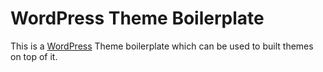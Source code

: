 # WordPress Theme Boilerplate
This is a [WordPress](https://wordpress.org/) Theme boilerplate which can be used to built themes on top of it.